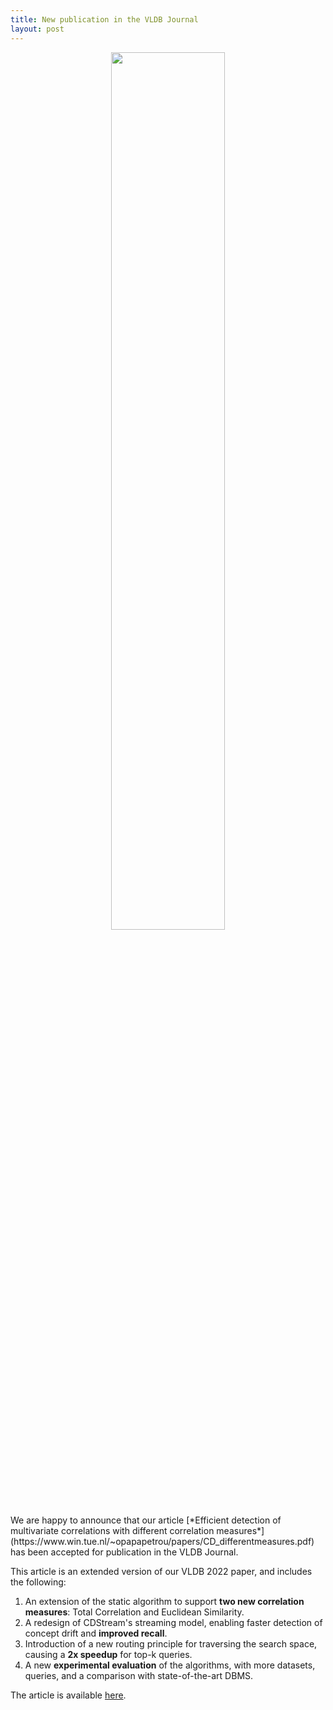 ```yaml
---
title: New publication in the VLDB Journal
layout: post
---
```


<div width="60%" style="text-align:center">
<img src="https://github.com/CorrDetective/images/assets/100126005/ff5f81a1-4757-4a25-9cc7-a6a7813dc416" width="60%">
</div>
We are happy to announce that our article [*Efficient detection of multivariate correlations with different correlation measures*](https://www.win.tue.nl/~opapapetrou/papers/CD_differentmeasures.pdf) has been accepted for publication in the VLDB Journal. 

This article is an extended version of our VLDB 2022 paper, and includes the following:
1. An extension of the static algorithm to support **two new correlation measures**: Total Correlation and Euclidean Similarity.
2. A redesign of CDStream's streaming model, enabling faster detection of concept drift and **improved recall**.
3. Introduction of a new routing principle for traversing the search space, causing a **2x speedup** for top-k queries.
4. A new **experimental evaluation** of the algorithms, with more datasets, queries, and a comparison with state-of-the-art DBMS.

The article is available [here](https://www.win.tue.nl/~opapapetrou/papers/CD_differentmeasures.pdf).